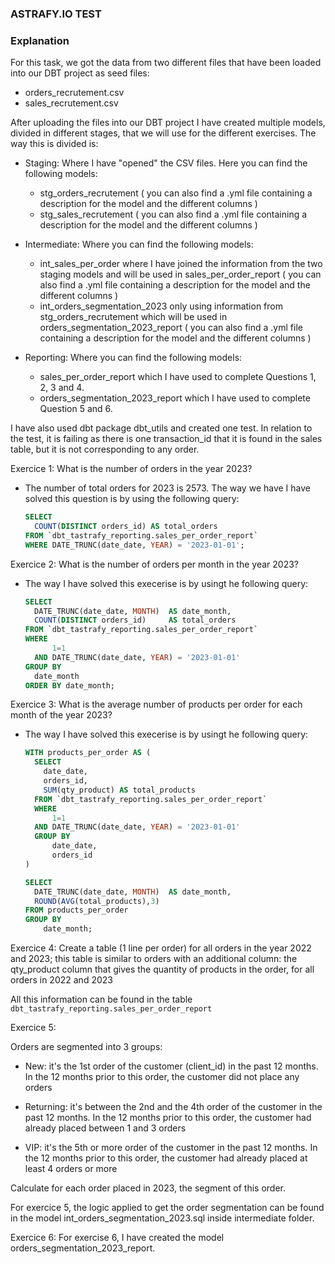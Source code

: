 ### ASTRAFY.IO TEST


### Explanation

For this task, we got the data from two different files that have been loaded into our DBT project as seed files:
- orders_recrutement.csv
- sales_recrutement.csv

After uploading the files into our DBT project I have created multiple models, divided in different stages, that we will use for the different exercises.
The way this is divided is:

- Staging: Where I have "opened" the CSV files. Here you can find the following models:
    - stg_orders_recrutement ( you can also find a .yml file containing a description for the model and the different columns )
    - stg_sales_recrutement ( you can also find a .yml file containing a description for the model and the different columns )

- Intermediate: Where you can find the following models:
    - int_sales_per_order where I have joined the information from the two staging models and will be used in sales_per_order_report ( you can also find a .yml file containing a description for the model and the different columns )
    - int_orders_segmentation_2023 only using information from stg_orders_recrutement which will be used in orders_segmentation_2023_report ( you can also find a .yml file containing a description for the model and the different columns )

- Reporting: Where you can find the following models:
    - sales_per_order_report which I have used to complete Questions 1, 2, 3 and 4.
    - orders_segmentation_2023_report which I have used to complete Question 5 and 6.

I have also used dbt package dbt_utils and created one test. In relation to the test, it is failing as there is one transaction_id that it is found in the sales table, but it is not corresponding to any order.


Exercice 1: What is the number of orders in the year 2023?

- The number of total orders for 2023 is 2573. The way we have I have solved this question is by using the following query:

    ```sql
    SELECT 
      COUNT(DISTINCT orders_id) AS total_orders
    FROM `dbt_tastrafy_reporting.sales_per_order_report`
    WHERE DATE_TRUNC(date_date, YEAR) = '2023-01-01';

Exercice 2: What is the number of orders per month in the year 2023?

- The way I have solved this execerise is by usingt he following query:
  
    ```sql
    SELECT 
      DATE_TRUNC(date_date, MONTH)  AS date_month,
      COUNT(DISTINCT orders_id)     AS total_orders
    FROM `dbt_tastrafy_reporting.sales_per_order_report`
    WHERE 
          1=1
      AND DATE_TRUNC(date_date, YEAR) = '2023-01-01'
    GROUP BY 
      date_month
    ORDER BY date_month;

Exercice 3: What is the average number of products per order for each month of the year 2023?

- The way I have solved this execerise is by usingt he following query:

    ```sql
    WITH products_per_order AS (
      SELECT
        date_date, 
        orders_id,
        SUM(qty_product) AS total_products
      FROM `dbt_tastrafy_reporting.sales_per_order_report`
      WHERE 
          1=1
      AND DATE_TRUNC(date_date, YEAR) = '2023-01-01'
      GROUP BY 
          date_date,
          orders_id
    )

    SELECT 
      DATE_TRUNC(date_date, MONTH)  AS date_month,
      ROUND(AVG(total_products),3)
    FROM products_per_order
    GROUP BY  
        date_month;

Exercice 4: Create a table (1 line per order) for all orders in the year 2022 and 2023; this table is similar to orders with an additional column: the qty_product column that gives the quantity of products in the order, for all orders in 2022 and 2023

All this information can be found in the table `dbt_tastrafy_reporting.sales_per_order_report`

Exercice 5:

Orders are segmented into 3 groups:

- New: it's the 1st order of the customer (client_id) in the past 12 months. In
the 12 months prior to this order, the customer did not place any orders

- Returning: it's between the 2nd and the 4th order of the customer in the
past 12 months. In the 12 months prior to this order, the customer had
already placed between 1 and 3 orders

- VIP: it's the 5th or more order of the customer in the past 12 months. In the 12
months prior to this order, the customer had already placed at least 4 orders or more

Calculate for each order placed in 2023, the segment of this order.

For exercice 5, the logic applied to get the order segmentation can be found in the model int_orders_segmentation_2023.sql inside intermediate folder.

Exercice 6:
For exercise 6, I have created the model orders_segmentation_2023_report.
